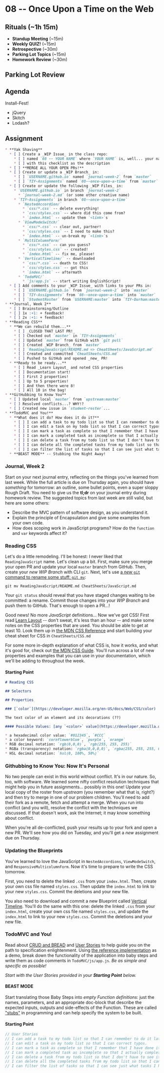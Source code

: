 # 08 -- Once Upon a Time on the Web

## Rituals (~1h 15m)

* **Standup Meeting** (~15m)
* **Weekly QUIZ!** (~15m)
* **Retrospective** (~30m)
* **Parking Lot Topics** (~15m)
* **Homework Review** (~30m)

## Parking Lot Review

## Agenda

Install-Fest!

* jQuery
* Skitch
* Lodash?

## Assignment

```markdown
* **Yak Shaving**
  * [ ] Create a _WIP Issue_ in the class repo:
    * [ ] named `08 -- YOUR NAME` where `YOUR NAME` is, well... your name.
    * [ ] with this checklist as the description
  * [ ] **MERGE ALL YOUR OPEN PRs!**
  * [ ] Create or update a _WIP Branch_ in:
    * [ ] `USERNAME.github.io` named `journal-week-2` from `master`
    * [ ] `TIY-Assignments` named `08--once-upon-a-time` from `master`
  * [ ] Create or update the following _WIP Files_ in:
    * `USERNAME.github.io` in branch `journal-week-2`
      * `journal-week-2.md` (or some other creative name)
    * `TIY-Assignments` in branch `08--once-upon-a-time`
      * `NestedAccordion/`
        * `css/*.css` -- delete everything!
        * `css/styles.css` -- where did this come from?
        * `index.html` -- update them `<link>`s
      * `ViewModeSwitch/`
        * `css/*.css` -- clear out, partner!
        * `css/styles.css` -- I need to make this?
        * `index.html` -- un-break my `<link>`s
      * `MultiColumnForm/`
        * `css/*.css` -- can you guess?
        * `css/styles.css` -- created!
        * `index.html` -- fix me, please!
      * `VerticalTimeline/` -- downloaded
        * `css/*.css` -- death to CSS!
        * `css/styles.css` -- got this
        * `index.html` -- aftermath
      * `TodoMVC/`
        * `js/app.js` -- start writing EnglishScript!
  * [ ] Add comments to your _WIP Issue_ with links to your PRs in:
    * [ ] `USERNAME.github.io` from `journal-week-2` into `master`
    * [ ] `TIY-Assignments` from `08--once-upon-a-time` into `master`
    * [ ] `StudentRoster` from `USERNAME:master` into `TIY-Durham:master`
* **Journal, Week 2**
  * [ ] Brainstorming/Outline
  * [ ] 1x :+1: + feedback!
  * [ ] 2x :+1: + feedback!
* **Reading CSS**
  * **We can rebuild them...**
    * [ ] _CLOSED THAT LAST PR!_
    * [ ] Checked out `master` in `TIY-Assignments`
    * [ ] Updated `master` from GitHub with `git pull`
    * [ ] Created _WIP Branch_ from `master`
    * [ ] `ReadingJavaScript/README.md => CheatSheets/JavaScript.md`
    * [ ] Created and committed `CheatSheets/CSS.md`
    * [ ] Pushed to GitHub and opened _new_ PR!
  * **Ready to be ready...**
    * [ ] Read _Learn Layout_ and noted CSS properties
    * [ ] Documentation start!
    * [ ] First 2 properties!
    * [ ] Up to 5 properties!
    * [ ] And then there were 8!
    * [ ] All 10 in the bag!
* **GitHubbing to Know You**
  * [ ] Updated local `master` from `upstream:master`
  * [ ] Resolved conflicts...? WHY!?
  * [ ] Created new issue in `student-roster`...
* **TodoMVC and You!**
  * **What does it do? How does it do it?**
    * [ ] I can add a task to my todo list so that I can remember to do it later.
    * [ ] I can edit a task on my todo list so that I can correct typos.
    * [ ] I can mark a task as complete so that I remember that I have done it.
    * [ ] I can mark a completed task as incomplete so that I actually complete it this time.
    * [ ] I can delete a task from my todo list so that I don't have to see it any more.
    * [ ] I can delete all the completed tasks from my todo list so that I can clean up completed tasks.
    * [ ] I can filter the list of tasks so that I can see just what tasks I have completed and what are left to do.
  * **BEAST MODE** -- Stubbing the Night Away!
```

### Journal, Week 2

Start on your next journal entry, reflecting on the things you've learned from last week. While the full article is due on Thursday again, you should have _something_ for tomorrow: an outline, some bullet points, even a super sloppy Rough Draft. You need to give us the **tl;dr** on your journal entry during homework review. The suggested topics from last week are still valid, but here are some others:

* Describe the MVC pattern of software design, as you understand it.
* Explain the principle of Encapsulation and give some examples from your own code.
* How does scoping work in JavaScript programs? How do the `function` and `var` keywords affect it?

### Reading CSS

Let's do a little remodeling. I'll be honest: I never liked that `ReadingJavaScript` name. Let's clean up a bit. First, make sure you merge your open PR and update your local `master` branch from GitHub. Then, create your _new WIP Branch_ with CLI `git`. Next, let's use [a _new_ `git` command to rename some stuff: `git mv`](http://git-scm.com/docs/git-mv):

    git mv ReadingJavaScript/README.md CheatSheets/JavaScript.md

Your `git status` should reveal that you have staged changes waiting to be committed: a rename. Commit those changes into your _WIP Branch_ and push them to GitHub. That's enough to open a PR...!

Good news! No more _JavaScript_ definitions... Now we've got CSS! First read [Learn Layout](http://learnlayout.com) -- don't sweat, it's less than an hour -- and make some notes on the CSS properties that are used. You should be able to get at least 10. Look them up in [the MDN CSS Reference](https://developer.mozilla.org/en-US/docs/Web/CSS/Reference) and start building your cheat sheet for CSS in `CheatSheets/CSS.md`

For some more in-depth explanation of what CSS is, how it works, and what it's good for, check out [the MDN CSS Guide](https://developer.mozilla.org/en-US/docs/Web/Guide/CSS). You'll run across a lot of new properties and examples that you can use in your documentation, which we'll be adding to throughout the week.


#### Starting Point

```markdown
# Reading CSS

## Selectors

## Properties

### [`color`](https://developer.mozilla.org/en-US/docs/Web/CSS/color) 

The text color of an element and its decorations (??)

#### Possible Values: [any `<color>` value](https://developer.mozilla.org/en-US/docs/Web/CSS/color_value)

* a hexadecimal color value: `#012345`, `#CCC`
* a color keyword: `cornflowerblue`, `purple`, `orange`
* RGB decimal notation: `rgb(0,0,0)`, `rgb(255, 255, 255)`
* RGBa (transparency) notation: `rgba(0,0,0,0)`, `rgba(255, 255, 255, 0.8)`
* HSL decimal notation: `hsl(0, 100%, 50%)`
```

### Githubbing to Know You: Now It's Personal

No two people can exist in this world without conflict. It's in our nature. So, too, with software. We learned some nifty conflict resolution techniques that might help you in future assignments... possibly in this one! Update your local copy of the roster from _upstream_ (you remember what that is, right?) and then try to merge in one of our problem children. You'll need to add their fork as a remote, fetch and attempt a merge. When you run into conflict (and you will), resolve the conflict with the techniques we discussed. If that doesn't work, ask the Internet; it may know something about conflict.

When you're all de-conflicted, push your results up to your fork and open a new PR. We'll see how you did on Tuesday, and you'll get a _new_ assignment due on Thursday.

### Updating the Blueprints

You've learned to love the JavaScript in `NestedAccordions`, `ViewModeSwitch`, and `ResponsiveMulticolumnForm`. Now it's time to prepare to write the CSS tomorrow.

First, you need to delete the linked `.css` from your `index.html`. Then, create your own css file named `styles.css`. Then update the `index.html` to link to your new `styles.css`. Commit the deletions and your new file.

You also need to download and commit a new Blueprint called [Vertical Timeline](http://tympanus.net/codrops/2013/05/02/vertical-timeline/). You'll do the same with this one: delete the linked `.css` from your `index.html`, create your own css file named `styles.css`, and update the `index.html` to link to your new `styles.css`. Commit the deletions and your new file.

### TodoMVC and You!

Read about [CRUD and BREAD](https://en.wikipedia.org/wiki/Create,_read,_update_and_delete) and [User Stories](https://en.wikipedia.org/wiki/User_story) to help guide you on the path to specification enlightenment. Using [the reference implementation](http://todomvc.com/examples/vanillajs/) as a demo, break down the functionality of the application into baby steps and write them as code comments in `TodoMVC/js/app.js`. _Be as simple and specific as possible!_

_Start with the User Stories provided in your **Starting Point** below._

#### BEAST MODE

Start translating those Baby Steps into _empty Function definitions_: just the names, parameters, and an appropriate doc-block that describe the expected inputs, outputs and side-effects of the Function. These are called ["stubs"](https://en.wikipedia.org/wiki/Method_stub) in programming and can help specify the system to be built.

#### Starting Point

```javascript
// User Stories
// I can add a task to my todo list so that I can remember to do it later.
// I can edit a task on my todo list so that I can correct typos.
// I can mark a task as complete so that I remember that I have done it.
// I can mark a completed task as incomplete so that I actually complete it this time.
// I can delete a task from my todo list so that I don't have to see it any more.
// I can delete all the completed tasks from my todo list so that I can clean up completed tasks.
// I can filter the list of tasks so that I can see just what tasks I have completed and what are left to do.
```
